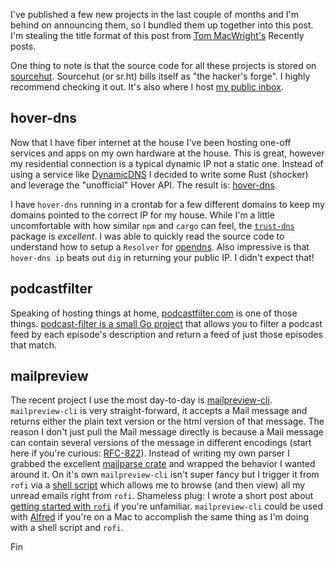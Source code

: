 I've published a few new projects in the last couple of months and I'm behind on announcing them, so I bundled them up together into this post. I'm stealing the title format of this post from [Tom MacWright's](https://macwright.com/) Recently posts.

One thing to note is that the source code for all these projects is stored on [sourcehut](https://sourcehut.org/). Sourcehut (or sr.ht) bills itself as "the hacker's forge". I highly recommend checking it out. It's also where I host [my public inbox](https://lists.sr.ht/~asimpson/public-inbox).

## hover-dns
Now that I have fiber internet at the house I've been hosting one-off services and apps on my own hardware at the house. This is great, however my residential connection is a typical dynamic IP not a static one. Instead of using a service like [DynamicDNS](https://account.dyn.com/) I decided to write some Rust (shocker) and leverage the "unofficial" Hover API. The result is: [hover-dns](https://git.sr.ht/~asimpson/hover-dns).

I have `hover-dns` running in a crontab for a few different domains to keep my domains pointed to the correct IP for my house. While I'm a little uncomfortable with how similar `npm` and `cargo` can feel, the [`trust-dns`](https://docs.rs/trust-dns-resolver) package is _excellent_. I was able to quickly read the source code to understand how to setup a `Resolver` for [opendns](https://www.opendns.com/). Also impressive is that `hover-dns ip` beats out `dig` in returning your public IP. I didn't expect that!

## podcastfilter
Speaking of hosting things at home, [podcastfilter.com](https://podcastfilter.com) is one of those things. [podcast-filter is a small Go project](https://git.sr.ht/~asimpson/podcast-filter) that allows you to filter a podcast feed by each episode's description and return a feed of just those episodes that match.

## mailpreview
The recent project I use the most day-to-day is [mailpreview-cli](https://git.sr.ht/~asimpson/mailpreview-cli). `mailpreview-cli` is very straight-forward, it accepts a Mail message and returns either the plain text version or the html version of that message. The reason I don't just pull the Mail message directly is because a Mail message can contain several versions of the message in different encodings (start here if you're curious: [RFC-822](https://tools.ietf.org/html/rfc822)). Instead of writing my own parser I grabbed the excellent [mailparse crate](https://docs.rs/mailparse/) and wrapped the behavior I wanted around it. On it's own `mailpreview-cli` isn't super fancy but I trigger it from `rofi` via a [shell script](https://github.com/asimpson/dotfiles/blob/master/linux/mail-preview) which allows me to browse (and then view) all my unread emails right from `rofi`. Shameless plug: I wrote a short post about [getting started with `rofi`](//writing/getting-started-with-rofi) if you're unfamiliar. `mailpreview-cli` could be used with [Alfred](https://www.alfredapp.com/) if you're on a Mac to accomplish the same thing as I'm doing with a shell script and `rofi`.

Fin
